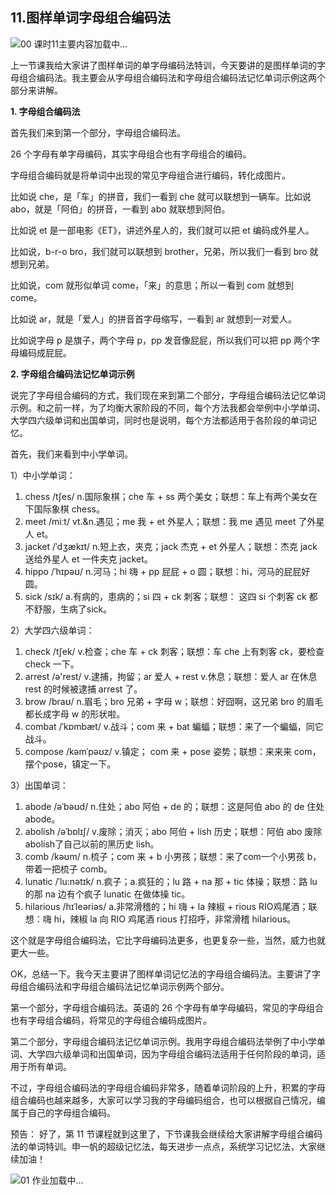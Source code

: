 ## 11.图样单词字母组合编码法
![00 课时11主要内容](https://pic2.zhimg.com/v2-2224959c623bd993279721f005172784.webp)加载中...


上一节课我给大家讲了图样单词的单字母编码法特训，今天要讲的是图样单词的字母组合编码法。我主要会从字母组合编码法和字母组合编码法记忆单词示例这两个部分来讲解。


**1. 字母组合编码法**


首先我们来到第一个部分，字母组合编码法。


26 个字母有单字母编码，其实字母组合也有字母组合的编码。


字母组合编码就是将单词中出现的常见字母组合进行编码，转化成图片。


比如说 che，是「车」的拼音，我们一看到 che 就可以联想到一辆车。比如说 abo，就是「阿伯」的拼音，一看到 abo 就联想到阿伯。


比如说 et 是一部电影《ET》，讲述外星人的，我们就可以把 et 编码成外星人。


比如说，b-r-o bro，我们就可以联想到 brother，兄弟，所以我们一看到 bro 就想到兄弟。


比如说，com 就形似单词 come，「来」的意思；所以一看到 com 就想到 come。


比如说 ar，就是「爱人」的拼音首字母缩写，一看到 ar 就想到一对爱人。


比如说字母 p 是旗子，两个字母 p，pp 发音像屁屁，所以我们可以把 pp 两个字母编码成屁屁。


**2. 字母组合编码法记忆单词示例**


说完了字母组合编码的方式，我们现在来到第二个部分，字母组合编码法记忆单词示例。和之前一样，为了均衡大家阶段的不同，每个方法我都会举例中小学单词、大学四六级单词和出国单词，同时也是说明，每个方法都适用于各阶段的单词记忆。


首先，我们来看到中小学单词。


1）中小学单词：


1. chess /tʃes/ n.国际象棋；che 车 + ss 两个美女；联想：车上有两个美女在下国际象棋 chess。
2. meet /miːt/ vt.&n.遇见；me 我 + et 外星人；联想：我 me 遇见 meet 了外星人 et。
3. jacket /ˈdʒækɪt/ n.短上衣，夹克；jack 杰克 + et 外星人；联想：杰克 jack 送给外星人 et 一件夹克 jacket。
4. hippo /ˈhɪpəʊ/ n.河马；hi 嗨 + pp 屁屁 + o 圆；联想：hi，河马的屁屁好圆。
5. sick /sɪk/ a.有病的，患病的；si 四 + ck 刺客；联想： 这四 si 个刺客 ck 都不舒服，生病了sick。

2）大学四六级单词：


1. check /tʃek/ v.检查；che 车 + ck 刺客；联想：车 che 上有刺客 ck，要检查 check 一下。
2. arrest /ə'rest/ v.逮捕，拘留；ar 爱人 + rest v.休息；联想：爱人 ar 在休息 rest 的时候被逮捕 arrest 了。
3. brow /braʊ/ n.眉毛；bro 兄弟 + 字母 w；联想：好囧啊，这兄弟 bro 的眉毛都长成字母 w 的形状啦。
4. combat /ˈkɒmbæt/ v.战斗；com 来 + bat 蝙蝠；联想：来了一个蝙蝠，同它战斗。
5. compose /kəmˈpəʊz/ v.镇定； com 来 + pose 姿势；联想：来来来 com，摆个pose，镇定一下。

3）出国单词：


1. abode /əˈbəʊd/ n.住处；abo 阿伯 + de 的；联想：这是阿伯 abo 的 de 住处 abode。
2. abolish /əˈbɒlɪʃ/ v.废除；消灭；abo 阿伯 + lish 历史；联想：阿伯 abo 废除 abolish了自己以前的黑历史 lish。
3. comb /kəʊm/ n.梳子；com 来 + b 小男孩；联想：来了com一个小男孩 b，带着一把梳子 comb。
4. lunatic /ˈlu:nətɪk/ n.疯子；a.疯狂的；lu 路 + na 那 + tic 体操；联想：路 lu 的那 na 边有个疯子 lunatic 在做体操 tic。
5. hilarious /hɪˈleəriəs/ a.非常滑稽的；hi 嗨 + la 辣椒 + rious RIO鸡尾酒；联想：嗨 hi，辣椒 la 向 RIO 鸡尾酒 rious 打招呼，非常滑稽 hilarious。

这个就是字母组合编码法，它比字母编码法更多，也更复杂一些，当然，威力也就更大一些。


OK，总结一下。我今天主要讲了图样单词记忆法的字母组合编码法。主要讲了字母组合编码法和字母组合编码法记忆单词示例两个部分。


第一个部分，字母组合编码法。英语的 26 个字母有单字母编码，常见的字母组合也有字母组合编码，将常见的字母组合编码成图片。


第二个部分，字母组合编码法记忆单词示例。我用字母组合编码法举例了中小学单词、大学四六级单词和出国单词，因为字母组合编码法适用于任何阶段的单词，适用于所有单词。


不过，字母组合编码法的字母组合编码非常多，随着单词阶段的上升，积累的字母组合编码也越来越多，大家可以学习我的字母编码组合，也可以根据自己情况，编属于自己的字母组合编码。


预告：
好了，第 11 节课程就到这里了，下节课我会继续给大家讲解字母组合编码法的单词特训。申一帆的超级记忆法，每天进步一点点，系统学习记忆法，大家继续加油！


![01 作业]()加载中...

